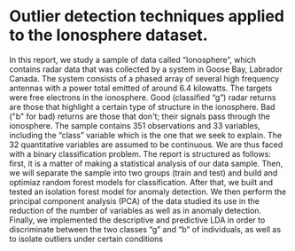 # Outlier detection techniques applied to the Ionosphere dataset.

In this report, we study a sample of data called “Ionosphere”, which contains radar data that was collected by a system in Goose Bay, Labrador Canada. The system consists of a phased array of several high frequency antennas with a power total emitted of around 6.4 kilowatts. The targets were free electrons in the ionosphere. Good (classified “g”) radar returns are those that highlight a certain type of structure in the ionosphere. Bad ("b" for bad) returns are those that don't; their signals pass through the ionosphere.
The sample contains 351 observations and 33 variables, including the “class” variable which is the one that we seek to explain. The 32 quantitative variables are assumed to be continuous. We are thus faced with a binary classification problem.
The report is structured as follows: first, it is a matter of making a statistical analysis of our data sample. Then, we will separate the sample into two groups (train and test) and build and optimiaz random forest models for classification.
After that, we built and tested an isolation forest model for anomaly detection. We then perform the principal component analysis (PCA) of the data studied its use in the reduction of the number of variables as well as in anomaly detection. Finally, we implemented the descriptive and predictive LDA in order to discriminate between the two classes “g” and “b” of individuals, as well as to isolate outliers under certain conditions
